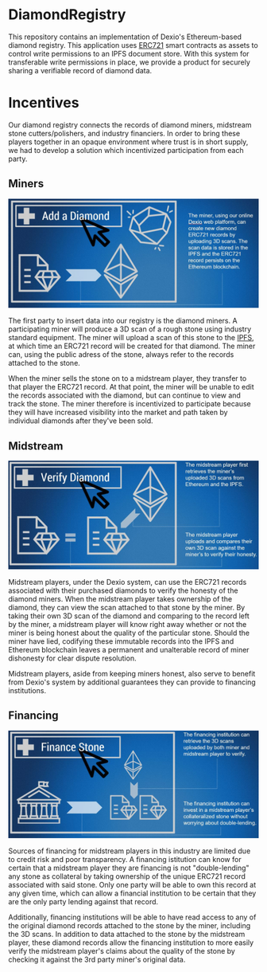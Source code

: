 # DiamondRegistry
This repository contains an implementation of Dexio's Ethereum-based diamond registry. This application uses [ERC721](https://github.com/ethereum/eips/issues/721) smart contracts as assets to control write permissions to an IPFS document store. With this system for transferable write permissions in place, we provide a product for securely sharing a verifiable record of diamond data.

# Incentives
Our diamond registry connects the records of diamond miners, midstream stone cutters/polishers, and industry financiers. In order to bring these players together in an opaque environment where trust is in short supply, we had to develop a solution which incentivized participation from each party.

## Miners

<p align="center">
  <img src="media/miner.JPG"/>
</p>

The first party to insert data into our registry is the diamond miners. A participating miner will produce a 3D scan of a rough stone using industry standard equipment. The miner will upload a scan of this stone to the [IPFS](https://github.com/ipfs/ipfs), at which time an ERC721 record will be created for that diamond. The miner can, using the public adress of the stone, always refer to the records attached to the stone.

When the miner sells the stone on to a midstream player, they transfer to that player the ERC721 record. At that point, the miner will be unable to edit the records associated with the diamond, but can continue to view and track the stone. The miner therefore is incentivized to participate because they will have increased visibility into the market and path taken by individual diamonds after they've been sold.

## Midstream

<p align="center">
  <img src="media/midstream.JPG"/>
</p>

Midstream players, under the Dexio system, can use the ERC721 records associated with their purchased diamonds to verify the honesty of the diamond miners. When the midstream player takes ownership of the diamond, they can view the scan attached to that stone by the miner. By taking their own 3D scan of the diamond and comparing to the record left by the miner, a midstream player will know right away whether or not the miner is being honest about the quality of the particular stone. Should the miner have lied, codifying these immutable records into the IPFS and Ethereum blockchain leaves a permanent and unalterable record of miner dishonesty for clear dispute resolution.

Midstream players, aside from keeping miners honest, also serve to benefit from Dexio's system by additional guarantees they can provide to financing institutions.

## Financing

<p align="center">
  <img src="media/financier.JPG"/>
</p>

Sources of financing for midstream players in this industry are limited due to credit risk and poor transparency. A financing istitution can know for certain that a midstream player they are financing is not "double-lending" any stone as collateral by taking ownership of the unique ERC721 record associated with said stone. Only one party will be able to own this record at any given time, which can allow a financial institution to be certain that they are the only party lending against that record.

Additionally, financing institutions will be able to have read access to any of the original diamond records attached to the stone by the miner, including the 3D scans. In addition to data attached to the stone by the midstream player, these diamond records allow the financing institution to more easily verify the midstream player's claims about the quality of the stone by checking it against the 3rd party miner's original data.
